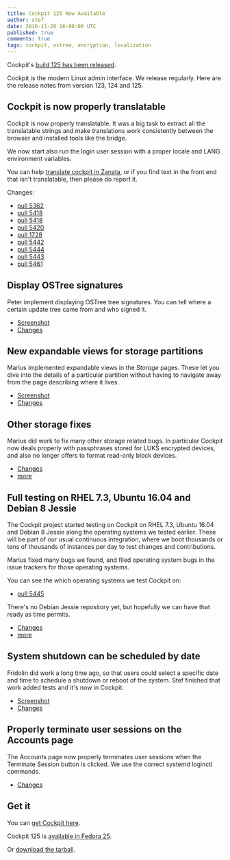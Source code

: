 ```yaml
---
title: Cockpit 125 Now Available
author: stef
date: 2016-11-28 16:00:00 UTC
published: true
comments: true
tags: cockpit, ostree, encryption, localization
---
```


Cockpit's [build 125 has been released](http://cockpit-project.org/blog/cockpit-125.html).

Cockpit is the modern Linux admin interface. We release regularly. Here
are the release notes from version 123, 124 and 125.


## Cockpit is now properly translatable

Cockpit is now properly translatable. It was a big task to extract
all the translatable strings and make translations work consistently
between the browser and installed tools like the bridge.

We now start also run the login user session with a proper locale and
LANG environment variables.

You can help [translate cockpit in Zanata](https://fedora.zanata.org/iteration/view/cockpit/master), or if you find text in the
front end that isn't translatable, then please do report it.

Changes:

*  [pull 5362](https://github.com/cockpit-project/cockpit/pull/5362)
*  [pull 5418](https://github.com/cockpit-project/cockpit/pull/5418)
*  [pull 5418](https://github.com/cockpit-project/cockpit/pull/5418)
*  [pull 5420](https://github.com/cockpit-project/cockpit/pull/5420)
*  [pull 1728](https://github.com/cockpit-project/cockpit/pull/1728)
*  [pull 5442](https://github.com/cockpit-project/cockpit/pull/5442)
*  [pull 5444](https://github.com/cockpit-project/cockpit/pull/5444)
*  [pull 5443](https://github.com/cockpit-project/cockpit/pull/5443)
*  [pull 5461](https://github.com/cockpit-project/cockpit/pull/5461)


Display OSTree signatures
-------------------------

Peter implement displaying OSTree tree signatures. You can tell where
a certain update tree came from and who signed it.

*  [Screenshot](http://cockpit-project.org/blog/images/ostree-signatures.png)
*  [Changes](https://github.com/cockpit-project/cockpit/pull/5433)

New expandable views for storage partitions
-------------------------------------------

Marius implemented expandable views in the *Storage* pages. These let
you dive into the details of a particular partition without having
to navigate away from the page describing where it lives.

*  [Screenshot](http://cockpit-project.org/blog/images/storage-listing.png)
*  [Changes](https://github.com/cockpit-project/cockpit/pull/5097)


Other storage fixes
-------------------

Marius did work to fix many other storage related bugs. In particular
Cockpit now deals properly with passphrases stored for LUKS encrypted
devices, and also no longer offers to format read-only block devices.

* [Changes](https://github.com/cockpit-project/cockpit/pull/5343)
* [more](https://github.com/cockpit-project/cockpit/pull/5097)


Full testing on RHEL 7.3, Ubuntu 16.04 and Debian 8 Jessie
----------------------------------------------------------

The Cockpit project started testing on Cockpit on RHEL 7.3, Ubuntu 16.04
and Debian 8 Jessie along the operating systems we tested earlier. These
will be part of our usual continuous integration, where we boot
thousands or tens of thousands of instances per day to test changes and
contributions.

Marius fixed many bugs we found, and filed operating system bugs in
the issue trackers for those operating systems.

You can see the which operating systems we test Cockpit on:

*  [pull 5445](http://cockpit-project.org/running.html)

There's no Debian Jessie repository yet, but hopefully we can have that
ready as time permits.

* [Changes](https://github.com/cockpit-project/cockpit/pull/5445)
* [more](https://github.com/cockpit-project/cockpit/pull/5285)

System shutdown can be scheduled by date
----------------------------------------

Fridolin did work a long time ago, so that users could select a specific
date and time to schedule a shutdown or reboot of the system. Stef
finished that work added tests and it's now in Cockpit.

* [Screenshot](http://cockpit-project.org/blog/images/shutdown-date.png)
* [Changes](https://github.com/cockpit-project/cockpit/pull/2419)

Properly terminate user sessions on the Accounts page
-----------------------------------------------------

The Accounts page now properly terminates user sessions when the
Terminate Session button is clicked. We use the correct systemd
loginctl commands.

* [Changes](https://github.com/cockpit-project/cockpit/pull/5359)


Get it
------

You can [get Cockpit here](http://cockpit-project.org/running.html).

Cockpit 125 is [available in Fedora 25](https://bodhi.fedoraproject.org/updates/cockpit-125-1.fc25).

Or [download the tarball](https://github.com/cockpit-project/cockpit/releases/tag/125).
